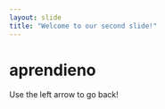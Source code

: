 ```yaml
---
layout: slide
title: "Welcome to our second slide!"
---
```

# aprendieno

Use the left arrow to go back!
